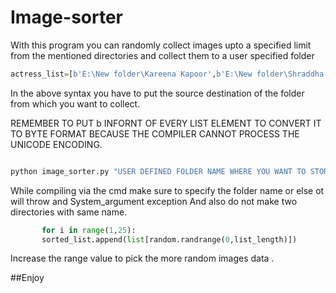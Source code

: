 # Image-sorter

With this program you can randomly collect images upto a specified limit from the mentioned directories and collect them to a user specified folder

``` Python
actress_list=[b'E:\New folder\Kareena Kapoor',b'E:\New folder\Shraddha Kapoor',b'E:\New folder\Sonakshi Sinha']
```
In the above syntax you have to put the source destination of the folder from which you want to collect.


REMEMBER TO PUT b INFORNT OF EVERY LIST ELEMENT TO CONVERT IT TO BYTE FORMAT BECAUSE THE COMPILER CANNOT PROCESS THE UNICODE ENCODING.

``` Python

python image_sorter.py "USER DEFINED FOLDER NAME WHERE YOU WANT TO STORE THE PICTURES OR DATA"

```

While compiling via the cmd make sure to specify the folder name or else ot will throw and System_argument exception
And also do not make two directories with same name.

 
 ``` Python 
        for i in range(1,25):
        sorted_list.append(list[random.randrange(0,list_length)])
 ```
 
 Increase the range value to pick the more random images data .
 
 ##Enjoy 
